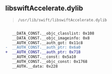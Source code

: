## libswiftAccelerate.dylib

> `/usr/lib/swift/libswiftAccelerate.dylib`

```diff

   __DATA_CONST.__objc_classlist: 0x108
   __DATA_CONST.__objc_imageinfo: 0x8
   __AUTH_CONST.__auth_got: 0x11c8
-  __AUTH_CONST.__auth_ptr: 0x6a0
+  __AUTH_CONST.__auth_ptr: 0x718
   __AUTH_CONST.__const: 0x5a10
   __AUTH_CONST.__objc_const: 0x1768
   __AUTH.__data: 0x228

```
